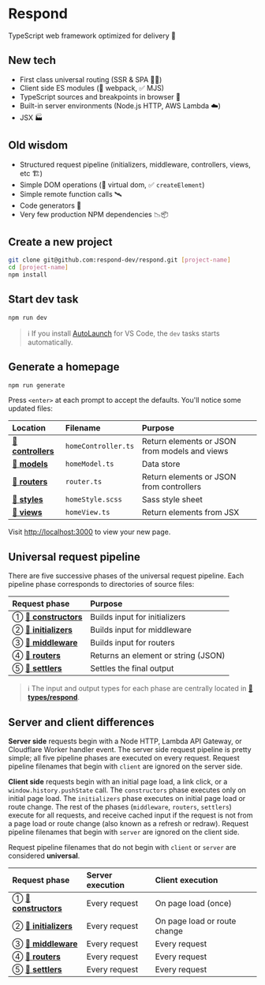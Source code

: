# Respond

TypeScript web framework optimized for delivery 🚚

## New tech

- First class universal routing (SSR & SPA 🧖‍♀️)
- Client side ES modules (🚫 webpack, ✅ MJS)
- TypeScript sources and breakpoints in browser 🧘
- Built-in server environments (Node.js HTTP, AWS Lambda ☁️)
- JSX 🏭

## Old wisdom

- Structured request pipeline (initializers, middleware, controllers, views, etc 🏗️)
- Simple DOM operations (🚫 virtual dom, ✅ `createElement`)
- Simple remote function calls 🛰️
- Code generators 📝
- Very few production NPM dependencies 📉📦

## Create a new project

```bash
git clone git@github.com:respond-dev/respond.git [project-name]
cd [project-name]
npm install
```

## Start dev task

```bash
npm run dev
```

> ℹ️ If you install [AutoLaunch](https://marketplace.visualstudio.com/items?itemName=philfontaine.autolaunch) for VS Code, the `dev` tasks starts automatically.

## Generate a homepage

```bash
npm run generate
```

Press `<enter>` at each prompt to accept the defaults. You'll notice some updated files:

| Location                              | Filename            | Purpose                                       |
| :------------------------------------ | :------------------ | :-------------------------------------------- |
| [📁 **controllers**](src/controllers) | `homeController.ts` | Return elements or JSON from models and views |
| [📁 **models**](src/models)           | `homeModel.ts`      | Data store                                    |
| [📁 **routers**](src/routers)         | `router.ts`         | Return elements or JSON from controllers      |
| [📁 **styles**](src/styles)           | `homeStyle.scss`    | Sass style sheet                              |
| [📁 **views**](src/views)             | `homeView.ts`       | Return elements from JSX                      |

Visit <http://localhost:3000> to view your new page.

## Universal request pipeline

There are five successive phases of the universal request pipeline. Each pipeline phase corresponds to directories of source files:

| Request phase                                               | Purpose                             |
| :---------------------------------------------------------- | :---------------------------------- |
| ① [📁 **constructors**](src/pipelines/respond/constructors) | Builds input for initializers       |
| ② [📁 **initializers**](src/pipelines/respond/initializers) | Builds input for middleware         |
| ③ [📁 **middleware**](src/pipelines/respond/middleware)     | Builds input for routers            |
| ④ [📁 **routers**](src/pipelines/respond/routers)           | Returns an element or string (JSON) |
| ⑤ [📁 **settlers**](src/pipelines/respond/settlers)         | Settles the final output            |

> ℹ️ The input and output types for each phase are centrally located in [📁 **types/respond**](src/types/respond).

## Server and client differences

**Server side** requests begin with a Node HTTP, Lambda API Gateway, or Cloudflare Worker handler event. The server side request pipeline is pretty simple; all five pipeline phases are executed on every request. Request pipeline filenames that begin with `client` are ignored on the server side.

**Client side** requests begin with an initial page load, a link click, or a `window.history.pushState` call. The `constructors` phase executes only on initial page load. The `initializers` phase executes on initial page load or route change. The rest of the phases (`middleware`, `routers`, `settlers`) execute for all requests, and receive cached input if the request is not from a page load or route change (also known as a refresh or redraw). Request pipeline filenames that begin with `server` are ignored on the client side.

Request pipeline filenames that do not begin with `client` or `server` are considered **universal**.

| Request phase                                               | Server execution | Client execution             |
| :---------------------------------------------------------- | :--------------- | :--------------------------- |
| ① [📁 **constructors**](src/pipelines/respond/constructors) | Every request    | On page load (once)          |
| ② [📁 **initializers**](src/pipelines/respond/initializers) | Every request    | On page load or route change |
| ③ [📁 **middleware**](src/pipelines/respond/middleware)     | Every request    | Every request                |
| ④ [📁 **routers**](src/pipelines/respond/routers)           | Every request    | Every request                |
| ⑤ [📁 **settlers**](src/pipelines/respond/settlers)         | Every request    | Every request                |
